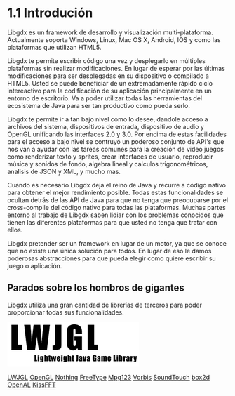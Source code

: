# 1.1 Introdución

Libgdx es un framework de desarrollo y visualización multi-plataforma. Actualmente soporta Windows, Linux, Mac OS X, Android, IOS y como las plataformas que utilizan HTML5.

Libgdx te permite escribir código una vez y desplegarlo en múltiples plataformas sin realizar modificaciones. En lugar de esperar por las últimas modificaciones para ser desplegadas en su dispositivo o compilado a HTML5.
Usted se puede beneficiar de un extremadamente rápido ciclo intereactivo para la codificación de su aplicación principalmente en un entorno de escritorio. Va a poder utilizar todas las herramientas del ecosistema de Java para ser tan productivo como pueda serlo.

Libgdx te permite ir a tan bajo nivel como lo desee, dandole acceso a archivos del sistema, dispositivos de entrada, dispositivo de audio y OpenGL unificando las interfaces 2.0 y 3.0.
Por encima de estas facilidades para el acceso a bajo nivel se contruyó un poderoso conjunto de API's que nos van a ayudar con las tareas comunes para la creación de video juegos como renderizar texto y sprites, crear interfaces de usuario, reproducir música y sonidos de fondo, algebra lineal y calculos trigonométricos, analisis de JSON y XML, y mucho mas.

Cuando es necesario Libgdx deja el reino de Java y recurre a código nativo para obtener el mejor rendimiento posible. Todas estas funcionalidades se ocultan detrás de las API de Java para que no tenga que preocuparse por el cross-compile del código nativo para todas las plataformas.
Muchas partes entorno al trabajo de Libgdx saben lidiar con los problemas conocidos que tienen las diferentes plataformas para que usted no tenga que tratar con ellos.

Libgdx pretender ser un framework en lugar de un motor, ya que se conoce que no existe una única solución para todos. En lugar de eso le damos poderosas abstracciones para que pueda elegir como quiere escribir su juego o aplicación.

## Parados sobre los hombros de gigantes

Libgdx utiliza una gran cantidad de librerías de terceros para poder proporcionar todas sus funcionalidades.

[![LWJGL](./images/introduccion/libjgl.png)](http://www.lwjgl.org/)

[LWJGL](http://www.lwjgl.org/)
[OpenGL](http://www.opengl.org/)
[Nothing](http://nothings.org/)
[FreeType](http://www.freetype.org/)
[Mpg123](http://www.mpg123.de/)
[Vorbis](http://www.xiph.org/vorbis)
[SoundTouch](http://www.surina.net/soundtouch)
[box2d](http://www.box2d.org/)
[OpenAL](http://en.wikipedia.org/wiki/OpenAL)
[KissFFT](http://sourceforge.net/projects/kissfft)